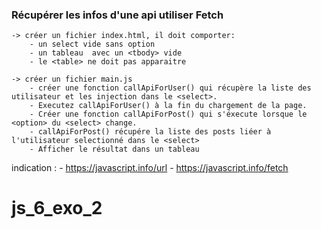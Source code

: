 ### Récupérer les infos d'une api utiliser Fetch
    -> créer un fichier index.html, il doit comporter:
        - un select vide sans option
        - un tableau  avec un <tbody> vide
        - le <table> ne doit pas apparaitre 

    -> créer un fichier main.js
        - créer une fonction callApiForUser() qui récupère la liste des utilisateur et les injection dans le <select>. 
        - Executez callApiForUser() à la fin du chargement de la page.
        - Créer une fonction callApiForPost() qui s'éxecute lorsque le <option> du <select> change.
        - callApiForPost() récupére la liste des posts liéer à l'utilisateur selectionné dans le <select>
        - Afficher le résultat dans un tableau

indication : 
    - https://javascript.info/url
    - https://javascript.info/fetch 
# js_6_exo_2

